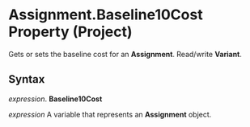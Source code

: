 
# Assignment.Baseline10Cost Property (Project)

Gets or sets the baseline cost for an  **Assignment**. Read/write **Variant**.


## Syntax

 _expression_. **Baseline10Cost**

 _expression_ A variable that represents an **Assignment** object.

